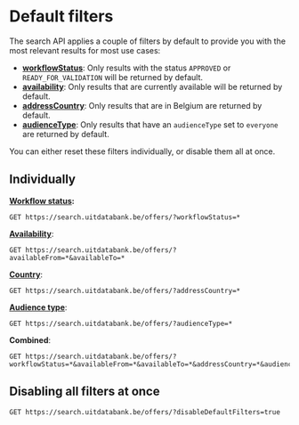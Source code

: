# Default filters

The search API applies a couple of filters by default to provide you with the most relevant results for most use cases:

* [**workflowStatus**](/workflow-status.md): Only results with the status `APPROVED` or `READY_FOR_VALIDATION` will be returned by default.
* [**availability**](/availability.md): Only results that are currently available will be returned by default.
* [**addressCountry**](/address.md): Only results that are in Belgium are returned by default.
* [**audienceType**](/audience-type.md): Only results that have an `audienceType` set to `everyone` are returned by default.

You can either reset these filters individually, or disable them all at once.

## Individually

[**Workflow status**](/workflow-status.md)**:**

```
GET https://search.uitdatabank.be/offers/?workflowStatus=*
```

[**Availability**](/availability.md):

```
GET https://search.uitdatabank.be/offers/?availableFrom=*&availableTo=*
```

[**Country**](/address.md):

```
GET https://search.uitdatabank.be/offers/?addressCountry=*
```

[**Audience type**](/audience-type.md):

```
GET https://search.uitdatabank.be/offers/?audienceType=*
```

**Combined**:

```
GET https://search.uitdatabank.be/offers/?workflowStatus=*&availableFrom=*&availableTo=*&addressCountry=*&audienceType=*
```

## Disabling all filters at once

```
GET https://search.uitdatabank.be/offers/?disableDefaultFilters=true
```



